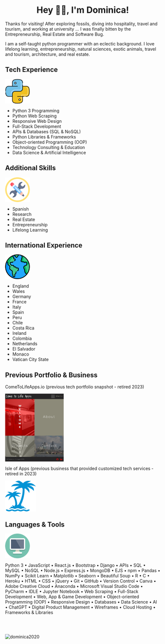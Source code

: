 <h1 align="center">Hey 👋🏽, I'm Dominica!</h1>
<p>Thanks for visiting! After exploring fossils, diving into hospitality, travel and tourism, and working at university ... I was finally bitten by the Entrepreneurship, Real Estate and Software Bug.</p>
<p>I am a self-taught python programmer with an eclectic background. I love lifelong learning, entrepreneurship, natural sciences, exotic animals, travel and tourism, architecture, and real estate.</p>

## Tech Experience
<p align="left">
<a href="https://www.python.org/" target="blank"><img align="center" src="python.png" alt="tech-focus" height="80" width="80" /></a>
</p>

- Python 3 Programming 
- Python Web Scraping
- Responsive Web Design
- Full-Stack Development 
- APIs & Databases (SQL & NoSQL)
- Python Libraries & Frameworks
- Object-oriented Programming (OOP)
- Technology Consulting & Education
- Data Science & Artificial Intelligence

## Additional Skills
<p align="left">
<img align="center" src="skills-icon.png" alt="additional_skills" height="80" width="80" />
</p>

- Spanish
- Research
- Real Estate
- Entrepreneurship
- Lifelong Learning

## International Experience
<p align="left">
<img align="center" src="earth-icon.png" alt="tinternational_experience" height="80" width="80" />
</p>

- England
- Wales
- Germany
- France
- Italy
- Spain
- Peru
- Chile
- Costa Rica
- Ireland
- Colombia
- Netherlands
- El Salvador
- Monaco
- Vatican City State

## Previous Portfolio & Business
ComeToLifeApps.io (previous tech portfolio snapshot - retired 2023)
<p align="left">
<img align="center" src="ctla-icon.png" alt="old-portfolio" height="220" width="190" />
</p>

Isle of Apps (previous business that provided customized tech services - retired in 2023)
<p align="left">
<img align="center" src="palms-icon.png" alt="isle_of_apps" height="100" width="100" />
</p>

## Languages & Tools
<p align="left">
<img align="center" src="computer-icon.png" alt="" height="80" width="80" />
</p>

<p>Python 3 • JavaScript • React.js • Bootstrap • Django • APIs • SQL • MySQL • NoSQL • Node.js • Express.js • MongoDB • EJS • npm • Pandas • NumPy • Scikit Learn • Matplotlib • Seaborn • Beautiful Soup • R • C • Heroku • HTML • CSS • jQuery • Git • GitHub • Version Control • Canva • Adobe Creative Cloud • Anaconda • Microsoft Visual Studio Code • PyCharm • IDLE • Jupyter Notebook • Web Scraping • Full-Stack Development • Web, App & Game Development • Object-oriented Programming (OOP) • Responsive Design • Databases • Data Science • AI • ChatGPT • Digital Product Management • Wireframes • Cloud Hosting • Frameworks & Libraries</p>

<br>
<br>

<p align="left"> <img src="https://komarev.com/ghpvc/?username=dominica2020&label=Profile%20Views&color=brightgreen&style=for-the-badge" alt="dominica2020" /> </p>

